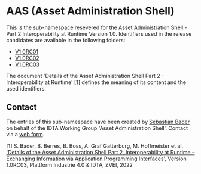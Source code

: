 # AAS (Asset Administration Shell)

This is the sub-namespace resevered for the Asset Administration Shell - Part 2 Interoperability at Runtime Version 1.0. Identifiers used in the release candidates are available in the following folders:
- [V1.0RC01](./RC01/)
- [V1.0RC02](./RC02/)
- [V1.0RC03](./RC03/)

The document 'Details of the Asset Administration Shell Part 2 - Interoperability at Runtime' [1] defines the meaning of its content and the used identifiers.


## Contact

The entries of this sub-namespace have been created by [Sebastian Bader](https://github.com/sebbader)
on behalf of the IDTA Working Group 'Asset Administration Shell'.
Contact via a [web form](https://www.plattform-i40.de/IP/Navigation/EN/ThePlatform/Contact/contact.html).


[1] S. Bader, B. Berres, B. Boss, A. Graf Gatterburg, M. Hoffmeister et al.
['Details of the Asset Administration Shell Part 2, Interoperability at Runtime –
Exchanging Information via Application Programming Interfaces'](), Version 1.0RC03,
Plattform Industrie 4.0 & IDTA, ZVEI, 2022

